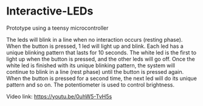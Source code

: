 # Interactive-LEDs
Prototype using a teensy microcontroller

The leds will blink in a line when no interaction occurs (resting phase). When the button is pressed, 1 led will light up and blink. Each led has a unique blinking pattern that lasts for 10 seconds. The white led is the first to light up when the button is pressed, and the other leds will go off. Once the white led is finished with its unique blinking pattern, the system will continue to blink in a line (rest phase) until the button is pressed again. When the button is pressed for a second time, the next led will do its unique pattern and so on. The potentiometer is used to control brightness.

Video link: https://youtu.be/0uhW5-TvH5s
